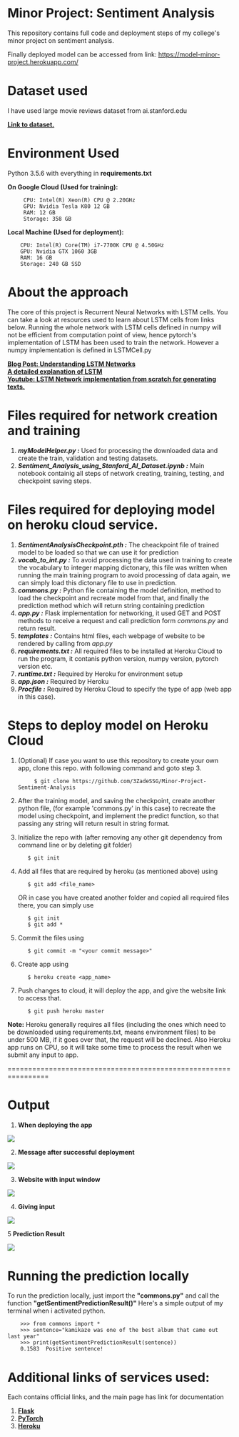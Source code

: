 # Minor Project: Sentiment Analysis
This repository contains full code and deployment steps of my college's minor project on sentiment analysis.

Finally deployed model can be accessed from link: https://model-minor-project.herokuapp.com/ 

# Dataset used
I have used large movie reviews dataset from ai.stanford.edu

[**Link to dataset.**](http://ai.stanford.edu/~amaas/data/sentiment/)<br>

# Environment Used
Python 3.5.6 with everything in **requirements.txt**

**On Google Cloud (Used for training):**

         CPU: Intel(R) Xeon(R) CPU @ 2.20GHz
         GPU: Nvidia Tesla K80 12 GB
         RAM: 12 GB
         Storage: 358 GB 

**Local Machine (Used for deployment):**

        CPU: Intel(R) Core(TM) i7-7700K CPU @ 4.50GHz
        GPU: Nvidia GTX 1060 3GB
        RAM: 16 GB
        Storage: 240 GB SSD



# About the approach
The core of this project is Recurrent Neural Networks with LSTM cells. You can take a look at resources used to learn about LSTM cells from links below.
Running the whole network with LSTM cells defined in numpy will not be efficient from computation point of view, hence pytorch's implementation of LSTM has been used to train the network.
However a numpy implementation is defined in LSTMCell.py

[**Blog Post: Understanding LSTM Networks**](http://colah.github.io/posts/2015-08-Understanding-LSTMs/)<br>
[**A detailed explanation of LSTM**](http://blog.echen.me/2017/05/30/exploring-lstms/)<br>
[**Youtube: LSTM Network implementation from scratch for generating texts.**](https://youtu.be/9zhrxE5PQgY)<br>

# Files required for network creation and training
1. **_myModelHelper.py :_** Used for processing the downloaded data and create the train, validation and testing datasets. 
2. **_Sentiment_Analysis_using_Stanford_AI_Dataset.ipynb :_** Main notebook containig all steps of network creating, training, testing, and checkpoint saving steps.

# Files required for deploying model on heroku cloud service.
1. **_SentimentAnalysisCheckpoint.pth :_** The cheackpoint file of trained model to be loaded so that we can use it for prediction
2. **_vocab_to_int.py :_** To avoid processing the data used in training to create the vocabulary to integer mapping dictonary, this file was written when running the main training program to avoid processing of data again, we can simply load this dictonary file to use in prediction.
3. **_commons.py :_** Python file containing the model definition, method to load the checkpoint and recreate model from that, and finally the prediction method which will return string containing prediction
4. **_app.py :_** Flask implementation for networking, it used GET and POST methods to receive a request and call prediction form *commons.py* and return result.
5. **_templates :_** Contains html files, each webpage of website to be rendered by calling from *app.py*
6. **_requirements.txt :_** All required files to be installed at Heroku Cloud to run the program, it contanis python version, numpy version, pytorch version etc.
7. **_runtime.txt :_** Required by Heroku for environment setup
8. **_app.json :_** Required by Heroku
9. **_Procfile :_** Required by Heroku Cloud to specify the type of app (web app in this case).


# Steps to deploy model on Heroku Cloud
1. (Optional) If case you want to use this repository to create your own app, clone this repo. with following command and goto step 3.
     
            $ git clone https://github.com/3ZadeSSG/Minor-Project-Sentiment-Analysis

2. After the training model, and saving the checkpoint, create another python file, (for example 'commons.py' in this case)
to recreate the model using checkpoint, and implement the predict function, so that passing any string will return result in string format.

3. Initialize the repo with (after removing any other git dependency from command line or by deleting git folder)
          
          $ git init

4. Add all files that are required by heroku (as mentioned above) using 

          $ git add <file_name>
   
   OR in case you have created another folder and copied all required files there, you can simply use
   
          $ git init
          $ git add *

5. Commit the files using

          $ git commit -m "<your commit message>" 
          
6. Create app using 

          $ heroku create <app_name>
          
7. Push changes to cloud, it will deploy the app, and give the website link to access that. 
        
          $ git push heroku master
    
**Note:** Heroku generally requires all files (including the ones which need to be downloaded using requirements.txt, means environment files) to be under 500 MB, if it goes over that, the request will be declined.
Also Heroku app runs on CPU, so it will take some time to process the result when we submit any input to app. 

================================================================
# Output

1. **When deploying the app**

<img src = "https://raw.githubusercontent.com/3ZadeSSG/Minor-Project-Sentiment-Analysis/master/Images/Heroku1.png">

2. **Message after successful deployment**

<img src = "https://raw.githubusercontent.com/3ZadeSSG/Minor-Project-Sentiment-Analysis/master/Images/Heroku2.png">

3. **Website with input window**

<img src = "https://raw.githubusercontent.com/3ZadeSSG/Minor-Project-Sentiment-Analysis/master/Images/Website Input.PNG">

4. **Giving input**

<img src = "https://raw.githubusercontent.com/3ZadeSSG/Minor-Project-Sentiment-Analysis/master/Images/Website Input 2.PNG">

5 **Prediction Result**

<img src = "https://raw.githubusercontent.com/3ZadeSSG/Minor-Project-Sentiment-Analysis/master/Images/Website Output.PNG">

 
# Running the prediction locally

To run the prediction locally, just import the **"commons.py"** and call the function **"getSentimentPredictionResult()"**
Here's a simple output of my terminal when i activated python.

        >>> from commons import *
        >>> sentence="kamikaze was one of the best album that came out last year"
        >>> print(getSentimentPredictionResult(sentence))
        0.1583  Positive sentence!
        
# Additional links of services used:
Each contains official links, and the main page has link for documentation
1. [**Flask**](http://flask.pocoo.org/)<br>
2. [**PyTorch**](https://pytorch.org/)<br>
3. [**Heroku**](https://www.heroku.com/)<br>



